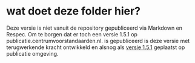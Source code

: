 # wat doet deze folder hier?

Deze versie is niet vanuit de repository gepubliceerd via Markdown en Respec. Om te borgen dat er toch een versie 1.5.1 op publicatie.centrumvoorstandaarden.nl. is gepubliceerd is deze versie met terugwerkende kracht ontwikkeld en alsnog als [versie 1.5.1](https://publicatie.centrumvoorstandaarden.nl/dk/architectuur/1.5.1/) geplaatst op  publicatie omgeving. 